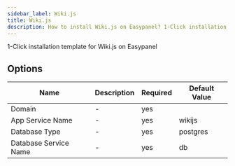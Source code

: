 ```yaml
---
sidebar_label: Wiki.js
title: Wiki.js
description: How to install Wiki.js on Easypanel? 1-Click installation template for Wiki.js on Easypanel
---
```


<!-- generated -->

1-Click installation template for Wiki.js on Easypanel

## Options

Name | Description | Required | Default Value
-|-|-|-
Domain | - | yes | 
App Service Name | - | yes | wikijs
Database Type | - | yes | postgres
Database Service Name | - | yes | db
